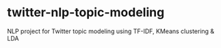 # twitter-nlp-topic-modeling
NLP project for Twitter topic modeling using TF-IDF, KMeans clustering &amp; LDA
